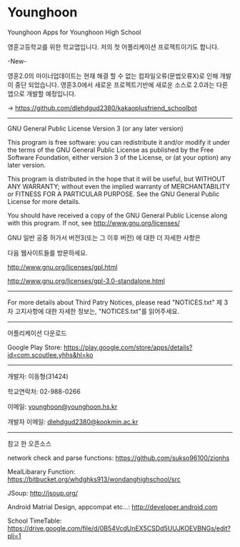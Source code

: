 # Younghoon

Younghoon Apps for Younghoon High School

영훈고등학교를 위한 학교앱입니다.
저의 첫 어플리케이션 프로젝트이기도 합니다.

-New-

영훈2.0의 마이너업데이트는 현재 해결 할 수 없는 컴파일오류(문법오류X)로 인해 개발이 중단 되었습니다.
영훈3.0에서 새로운 프로젝트기반에 새로운 소스로 2.0과는 다른 앱으로 개발할 예정입니다.

-> https://github.com/dlehdgud2380/kakaoplusfriend_schoolbot 

-----------------
GNU General Public License Version 3 (or any later version)

This program is free software: you can redistribute it and/or modify it under the terms of the GNU General Public License as published by the Free Software Foundation, either version 3 of the License, or (at your option) any later version.

This program is distributed in the hope that it will be useful, but WITHOUT ANY WARRANTY; without even the implied warranty of MERCHANTABILITY or FITNESS FOR A PARTICULAR PURPOSE. See the GNU General Public License for more details.

You should have received a copy of the GNU General Public License along with this program. If not, see http://www.gnu.org/licenses/

GNU 일반 공중 허가서 버전3(또는 그 이후 버전) 에 대한 더 자세한 사항은

다음 웹사이트들를 방문하세요. 

http://www.gnu.org/licenses/gpl.html

http://www.gnu.org/licenses/gpl-3.0-standalone.html

-----------------
For more details about Third Patry Notices, please read "NOTICES.txt" 제 3자 고지사항에 대한 자세한 정보는, "NOTICES.txt"를 읽어주세요.

---------------

어플리케이션 다운로드

Google Play Store: https://play.google.com/store/apps/details?id=com.scoutlee.yhhs&hl=ko

----------------

개발자: 이동형(31424)

학교연락처: 02-988-0266

이메일: younghoon@younghoon.hs.kr

개발자 이메일: dlehdgud2380@kookmin.ac.kr

-----------------
참고 한 오픈소스

network check and parse functions: https://github.com/sukso96100/zionhs

MealLibarary Function: https://bitbucket.org/whdghks913/wondanghighschool/src

JSoup: http://jsoup.org/

Android Matrial Design, appcompat etc...: http://developer.android.com

School TimeTable: https://drive.google.com/file/d/0B54VcdUnEX5CSDd5UUJKOEVBNGs/edit?pli=1





